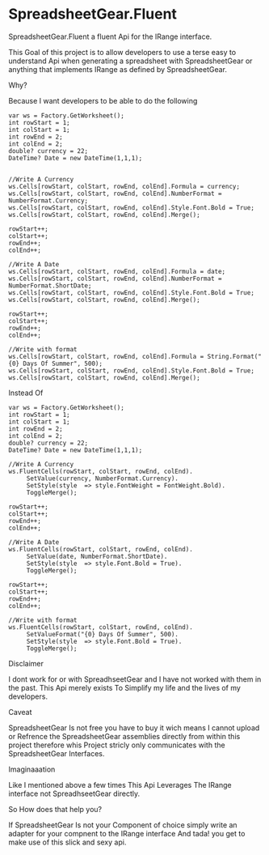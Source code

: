 SpreadsheetGear.Fluent
======================

SpreadsheetGear.Fluent a fluent Api for the IRange interface. 

This Goal of this project is to allow developers to use a terse easy to understand Api when generating a spreadsheet with 
SpreadsheetGear or anything that implements IRange as defined by SpreadsheetGear.

Why?

Because I want developers to be able to do the following

  	var ws = Factory.GetWorksheet();
	int rowStart = 1;
	int colStart = 1;
	int rowEnd = 2;
	int colEnd = 2;
	double? currency = 22;
	DateTime? Date = new DateTime(1,1,1);
	

	//Write A Currency
	ws.Cells[rowStart, colStart, rowEnd, colEnd].Formula = currency;
	ws.Cells[rowStart, colStart, rowEnd, colEnd].NumberFormat = NumberFormat.Currency;
	ws.Cells[rowStart, colStart, rowEnd, colEnd].Style.Font.Bold = True;
	ws.Cells[rowStart, colStart, rowEnd, colEnd].Merge();	 
			
	rowStart++;
	colStart++;
	rowEnd++;
	colEnd++;
	
	//Write A Date 
	ws.Cells[rowStart, colStart, rowEnd, colEnd].Formula = date;
	ws.Cells[rowStart, colStart, rowEnd, colEnd].NumberFormat = NumberFormat.ShortDate;
	ws.Cells[rowStart, colStart, rowEnd, colEnd].Style.Font.Bold = True;
	ws.Cells[rowStart, colStart, rowEnd, colEnd].Merge();	
	
	rowStart++;
	colStart++;
	rowEnd++;
	colEnd++;
	
	//Write with format 
	ws.Cells[rowStart, colStart, rowEnd, colEnd].Formula = String.Format("{0} Days Of Summer", 500);
	ws.Cells[rowStart, colStart, rowEnd, colEnd].Style.Font.Bold = True;
	ws.Cells[rowStart, colStart, rowEnd, colEnd].Merge();	
	
	
Instead Of

	var ws = Factory.GetWorksheet();
	int rowStart = 1;
	int colStart = 1;
	int rowEnd = 2;
	int colEnd = 2;
	double? currency = 22;
	DateTime? Date = new DateTime(1,1,1);
	
	//Write A Currency
	ws.FluentCells(rowStart, colStart, rowEnd, colEnd).
		 SetValue(currency, NumberFormat.Currency).
		 SetStyle(style  => style.FontWeight = FontWeight.Bold).
		 ToggleMerge();

	rowStart++;
	colStart++;
	rowEnd++;
	colEnd++;
	
	//Write A Date 
	ws.FluentCells(rowStart, colStart, rowEnd, colEnd).
		 SetValue(date, NumberFormat.ShortDate).
		 SetStyle(style  => style.Font.Bold = True).
		 ToggleMerge();
	
	rowStart++;
	colStart++;
	rowEnd++;
	colEnd++;
	
	//Write with format 
	ws.FluentCells(rowStart, colStart, rowEnd, colEnd).
		 SetValueFormat("{0} Days Of Summer", 500).
		 SetStyle(style  => style.Font.Bold = True).
		 ToggleMerge();

Disclaimer 

I dont work for or with SpreadhseetGear and I have not worked with them in the past.
This Api merely exists To Simplify my life and the lives of my developers.

Caveat 

SpreadsheetGear Is not free you have to buy it wich means I cannot upload or Refrence the SpreadsheetGear 
assemblies directly from within this project therefore whis Project stricly only communicates with the SpreadsheetGear 
Interfaces.

Imaginaaation 

Like I mentioned above a few times This Api Leverages The IRange interface not SpreadhseetGear directly. 

So How does that help you?

If SpreadsheetGear Is not your Component of choice simply write an adapter for your compnent to the IRange interface
And tada! you get to make use of this slick and sexy api.

